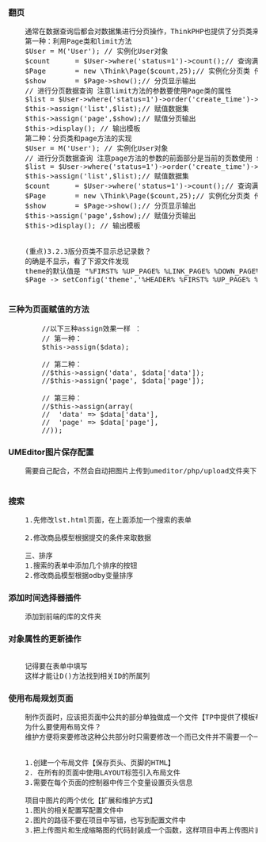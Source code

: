 ### 翻页
<pre>
	通常在数据查询后都会对数据集进行分页操作，ThinkPHP也提供了分页类来对数据分页提供支持。 下面是数据分页的两种示例。
	第一种：利用Page类和limit方法
	$User = M('User'); // 实例化User对象
	$count      = $User->where('status=1')->count();// 查询满足要求的总记录数
	$Page       = new \Think\Page($count,25);// 实例化分页类 传入总记录数和每页显示的记录数(25)
	$show       = $Page->show();// 分页显示输出
	// 进行分页数据查询 注意limit方法的参数要使用Page类的属性
	$list = $User->where('status=1')->order('create_time')->limit($Page->firstRow.','.$Page->listRows)->select();
	$this->assign('list',$list);// 赋值数据集
	$this->assign('page',$show);// 赋值分页输出
	$this->display(); // 输出模板
	第二种：分页类和page方法的实现
	$User = M('User'); // 实例化User对象
	// 进行分页数据查询 注意page方法的参数的前面部分是当前的页数使用 $_GET[p]获取
	$list = $User->where('status=1')->order('create_time')->page($_GET['p'].',25')->select();
	$this->assign('list',$list);// 赋值数据集
	$count      = $User->where('status=1')->count();// 查询满足要求的总记录数
	$Page       = new \Think\Page($count,25);// 实例化分页类 传入总记录数和每页显示的记录数
	$show       = $Page->show();// 分页显示输出
	$this->assign('page',$show);// 赋值分页输出
	$this->display(); // 输出模板
	
	
	(重点)3.2.3版分页类不显示总记录数？
	的确是不显示，看了下源文件发现
	theme的默认值是 "%FIRST% %UP_PAGE% %LINK_PAGE% %DOWN_PAGE% %END%"，其中就没有显示header的地方，所以重新设置theme值
	$Page -> setConfig('theme','%HEADER% %FIRST% %UP_PAGE% %LINK_PAGE% %DOWN_PAGE% %END%');

</pre>

### 三种为页面赋值的方法
<pre>
		//以下三种assign效果一样 ：
		// 第一种：
		$this->assign($data);
		
		// 第二种：
		//$this->assign('data', $data['data']);
		//$this->assign('page', $data['page']);
		
		// 第三种：
		//$this->assign(array(
		//	'data' => $data['data'],
		//	'page' => $data['page'],
		//));
</pre>

### UMEditor图片保存配置
<pre>
	需要自己配合，不然会自动把图片上传到umeditor/php/upload文件夹下
	
</pre>

### 搜索
<pre>
	1.先修改lst.html页面，在上面添加一个搜索的表单
	
	2.修改商品模型根据提交的条件来取数据
	
	三、排序
	1.搜索的表单中添加几个排序的按钮
	2.修改商品模型根据odby变量排序
</pre>

### 添加时间选择器插件
<pre>
	添加到前端的库的文件夹
</pre>

### 对象属性的更新操作
<pre> 
	记得要在表单中填写<input type="hidden" name="id" value="<?php echo $data['id']?>"/>
	这样才能让D()方法找到相关ID的所属列
</pre>

### 使用布局规划页面
<pre>
	制作页面时，应该把页面中公共的部分单独做成一个文件【TP中提供了模板布局】
	为什么要使用布局文件？
	维护方便将来要修改这种公共部分时只需要修改一个而已文件并不需要一个一个页面改了。
	
	
	1.创建一个布局文件【保存页头、页脚的HTML】
	2. 在所有的页面中使用LAYOUT标签引入布局文件 
	3.需要在每个页面的控制器中传三个变量设置页头信息
	
	项目中图片的两个优化【扩展和维护方式】
	1.图片的相关配置写配置文件中
	2.图片的路径不要在项目中写错，也写到配置文件中
	3.把上传图片和生成缩略图的代码封装成一个函数，这样项目中再上传图片直接调函数即可
</pre>

### 
<pre>

</pre>

### 
<pre>

</pre>

### 
<pre>

</pre>

### 
<pre>

</pre>

### 
<pre>

</pre>

### 
<pre>

</pre>

### 
<pre>

</pre>

### 
<pre>

</pre>